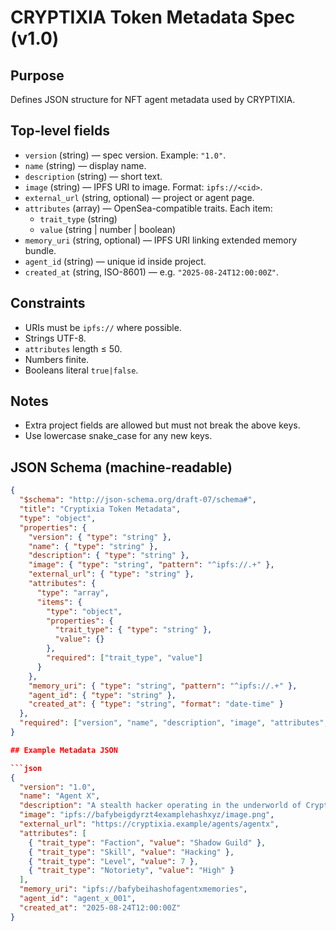 # CRYPTIXIA Token Metadata Spec (v1.0)

## Purpose
Defines JSON structure for NFT agent metadata used by CRYPTIXIA.

## Top-level fields
- `version` (string) — spec version. Example: `"1.0"`.  
- `name` (string) — display name.  
- `description` (string) — short text.  
- `image` (string) — IPFS URI to image. Format: `ipfs://<cid>`.  
- `external_url` (string, optional) — project or agent page.  
- `attributes` (array) — OpenSea-compatible traits. Each item:  
  - `trait_type` (string)  
  - `value` (string | number | boolean)  
- `memory_uri` (string, optional) — IPFS URI linking extended memory bundle.  
- `agent_id` (string) — unique id inside project.  
- `created_at` (string, ISO-8601) — e.g. `"2025-08-24T12:00:00Z"`.

## Constraints
- URIs must be `ipfs://` where possible.  
- Strings UTF-8.  
- `attributes` length ≤ 50.  
- Numbers finite.  
- Booleans literal `true|false`.

## Notes
- Extra project fields are allowed but must not break the above keys.  
- Use lowercase snake_case for any new keys.

## JSON Schema (machine-readable)

```json
{
  "$schema": "http://json-schema.org/draft-07/schema#",
  "title": "Cryptixia Token Metadata",
  "type": "object",
  "properties": {
    "version": { "type": "string" },
    "name": { "type": "string" },
    "description": { "type": "string" },
    "image": { "type": "string", "pattern": "^ipfs://.+" },
    "external_url": { "type": "string" },
    "attributes": {
      "type": "array",
      "items": {
        "type": "object",
        "properties": {
          "trait_type": { "type": "string" },
          "value": {}
        },
        "required": ["trait_type", "value"]
      }
    },
    "memory_uri": { "type": "string", "pattern": "^ipfs://.+" },
    "agent_id": { "type": "string" },
    "created_at": { "type": "string", "format": "date-time" }
  },
  "required": ["version", "name", "description", "image", "attributes", "agent_id", "created_at"]
}

## Example Metadata JSON

```json
{
  "version": "1.0",
  "name": "Agent X",
  "description": "A stealth hacker operating in the underworld of Cryptixia.",
  "image": "ipfs://bafybeigdyrzt4examplehashxyz/image.png",
  "external_url": "https://cryptixia.example/agents/agentx",
  "attributes": [
    { "trait_type": "Faction", "value": "Shadow Guild" },
    { "trait_type": "Skill", "value": "Hacking" },
    { "trait_type": "Level", "value": 7 },
    { "trait_type": "Notoriety", "value": "High" }
  ],
  "memory_uri": "ipfs://bafybeihashofagentxmemories",
  "agent_id": "agent_x_001",
  "created_at": "2025-08-24T12:00:00Z"
}
